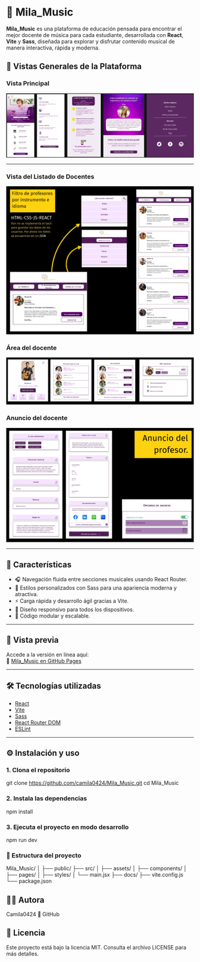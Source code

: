 # 🎵 Mila_Music

**Mila_Music** es una plataforma de educación pensada para encontrar el mejor docente de música para cada estudiante, desarrollada con **React**, **Vite** y **Sass**, diseñada para explorar y disfrutar contenido musical de manera interactiva, rápida y moderna.

## 📸 Vistas Generales de la Plataforma

### Vista Principal

![Vista general de la plataforma](public/images/vistas_generales/vista_general.png)

---

### Vista del Listado de Docentes

![Listado de docentes](public/images/vistas_generales/listado_docentes.png)

### Área del docente

![Área del docente](public/images/vistas_generales/pantalla_doncente.png)

### Anuncio del docente

![Formulacio de creación del anuncio del docente](public/images/vistas_generales/anuncio_docente.png)

---

## 🚀 Características

- 🎧 Navegación fluida entre secciones musicales usando React Router.
- 🎨 Estilos personalizados con Sass para una apariencia moderna y atractiva.
- ⚡ Carga rápida y desarrollo ágil gracias a Vite.
- 📱 Diseño responsivo para todos los dispositivos.
- 🧩 Código modular y escalable.

---

## 📸 Vista previa

Accede a la versión en línea aquí:  
🔗 [Mila_Music en GitHub Pages](https://camila0424.github.io/Mila_Music)

---

## 🛠 Tecnologías utilizadas

- [React](https://reactjs.org/)
- [Vite](https://vitejs.dev/)
- [Sass](https://sass-lang.com/)
- [React Router DOM](https://reactrouter.com/)
- [ESLint](https://eslint.org/)

---

## ⚙️ Instalación y uso

### 1. Clona el repositorio

git clone https://github.com/camila0424/Mila_Music.git
cd Mila_Music

### 2. Instala las dependencias

npm install

### 3. Ejecuta el proyecto en modo desarrollo

npm run dev

### 📂 Estructura del proyecto

Mila_Music/
│
├── public/ <!--# Archivos estáticos                        -->
├── src/ <!--# Código fuente                             -->
│ ├── assets/ <!--# Imágenes, íconos, etc.                    -->
│ ├── components/ <!--# Componentes reutilizables                 -->
│ ├── pages/ <!--# Vistas o páginas                          -->
│ ├── styles/ <!--# Archivos SCSS                             -->
│ └── main.jsx <!--# Punto de entrada                          -->
├── docs/ <!--# Carpeta generada para GitHub Pages        -->
├── vite.config.js <!--# Configuración de Vite                     -->
└── package.json <!--# Configuración del proyecto                -->

## 👩‍💻 Autora

Camila0424
🔗 GitHub

## 📄 Licencia

Este proyecto está bajo la licencia MIT.
Consulta el archivo LICENSE para más detalles.
